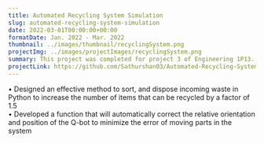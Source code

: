 ```yaml
---
title: Automated Recycling System Simulation
slug: automated-recycling-system-simulation
date: 2022-03-01T00:00:00+00:00
formatDate: Jan. 2022 - Mar. 2022
thumbnail: ../images/thumbnail/recyclingSystem.png
projectImg: ../images/projectImages/recyclingSystem.png
summary: This project was completed for project 3 of Engineering 1P13. My team's main focus was to improve Canada's waste management system. To increase the number of plastics that get recycled, my team worked on a given facility to organize, sort, and dispose of waste in its appropriate recycling bin. As a computing sub-team member, I focused on creating efficient code to operate the facility on Quanser Labs simulator.
projectLink: https://github.com/Sathurshan03/Automated-Recycling-System-Simulation
---
```


• Designed an effective method to sort, and dispose incoming waste in Python to increase the number of items that can be recycled by a factor of 1.5 <br />
• Developed a function that will automatically correct the relative orientation and position of the Q-bot to minimize the error of moving parts in the system <br />